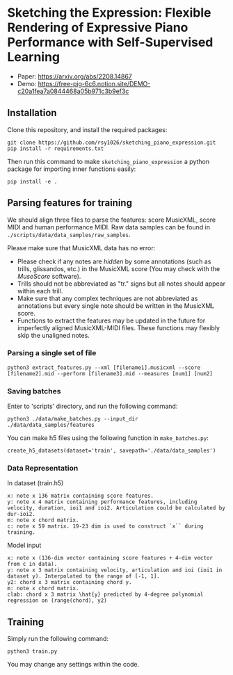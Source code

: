 # Sketching the Expression: Flexible Rendering of Expressive Piano Performance with Self-Supervised Learning
* Paper: https://arxiv.org/abs/2208.14867
* Demo: https://free-pig-6c6.notion.site/DEMO-c20a1fea7a0844468a05b971c3b9ef3c


## Installation

Clone this repository, and install the required packages: 

```
git clone https://github.com/rsy1026/sketching_piano_expression.git
pip install -r requirements.txt
```

Then run this command to make `sketching_piano_expression` a python package for importing inner functions easily:

```
pip install -e .
```

## Parsing features for training
We should align three files to parse the features: score MusicXML, score MIDI and human performance MIDI. Raw data samples can be found in `./scripts/data/data_samples/raw_samples`.

Please make sure that MusicXML data has no error: 
* Please check if any notes are *hidden* by some annotations (such as trills, glissandos, etc.) in the MusicXML score (You may check with the *MuseScore* software).
* Trills should not be abbreviated as "tr." signs but all notes should appear within each trill.
* Make sure that any complex techniques are not abbreviated as annotations but every single note should be written in the MusicXML score.
* Functions to extract the features may be updated in the future for imperfectly aligned MusicXML-MIDI files. These functions may flexibly skip the unaligned notes.


### Parsing a single set of file

```
python3 extract_features.py --xml [filename1].musicxml --score [filename2].mid --perform [filename3].mid --measures [num1] [num2]
```

### Saving batches

Enter to 'scripts' directory, and run the following command:

```
python3 ./data/make_batches.py --input_dir ./data/data_samples/features
```

You can make h5 files using the following function in `make_batches.py`:

```
create_h5_datasets(dataset='train', savepath='./data/data_samples')
```

### Data Representation

In dataset (train.h5)
```
x: note x 136 matrix containing score features.
y: note x 4 matrix containing performance features, including velocity, duration, ioi1 and ioi2. Articulation could be calculated by dur-ioi2.
m: note x chord matrix.
c: note x 59 matrix. 19-23 dim is used to construct `x`` during training.
```

Model input
```
x: note x (136-dim vector containing score features + 4-dim vector from c in data).
y: note x 3 matrix containing velocity, articulation and ioi (ioi1 in dataset y). Interpolated to the range of [-1, 1].
y2: chord x 3 matrix containing chord y.
m: note x chord matrix.
clab: chord x 3 matrix \hat{y} predicted by 4-degree polynomial regression on (range(chord), y2)
```

## Training 

Simply run the following command:

```
python3 train.py
```

You may change any settings within the code.
